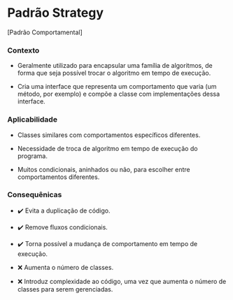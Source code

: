# Padrão Strategy

[Padrão Comportamental]

<h3>Contexto</h3>

- Geralmente utilizado para encapsular uma família de algoritmos, de forma que seja possível trocar o algoritmo em tempo de execução. 

- Cria uma interface que representa um comportamento que varia (um método, por exemplo) e compõe a classe com implementações dessa interface.

<h3>Aplicabilidade</h3>

- Classes similares com comportamentos específicos diferentes.

- Necessidade de troca de algoritmo em tempo de execução do programa.

- Muitos condicionais, aninhados ou não, para escolher entre comportamentos diferentes.

<h3>Consequênicas</h3>

- :heavy_check_mark: Evita a duplicação de código.

- :heavy_check_mark: Remove fluxos condicionais.

- :heavy_check_mark: Torna possível a mudança de comportamento em tempo de execução.

- :x: Aumenta o número de classes.

- :x: Introduz complexidade ao código, uma vez que aumenta o número de classes para serem gerenciadas.